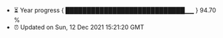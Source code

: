 - ⏳ Year progress { ████████████████████████████▁▁ } 94.70 %
- ⏰ Updated on Sun, 12 Dec 2021 15:21:20 GMT

